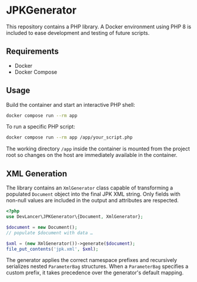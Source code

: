 # JPKGenerator

This repository contains a PHP library. A Docker environment using PHP 8 is included to ease development and testing of future scripts.

## Requirements

- Docker
- Docker Compose

## Usage

Build the container and start an interactive PHP shell:

```bash
docker compose run --rm app
```

To run a specific PHP script:

```bash
docker compose run --rm app /app/your_script.php
```

The working directory `/app` inside the container is mounted from the project root so changes on the host are immediately available in the container.

## XML Generation

The library contains an `XmlGenerator` class capable of transforming a populated `Document` object into the final JPK XML string. Only fields with non-null values are included in the output and attributes are respected.

```php
<?php
use DevLancer\JPKGenerator\{Document, XmlGenerator};

$document = new Document();
// populate $document with data …

$xml = (new XmlGenerator())->generate($document);
file_put_contents('jpk.xml', $xml);
```

The generator applies the correct namespace prefixes and recursively serializes nested `ParameterBag` structures.
When a `ParameterBag` specifies a custom prefix, it takes precedence over the generator's default mapping.

